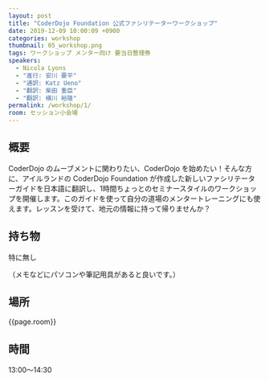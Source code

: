```yaml
---
layout: post
title: "CoderDojo Foundation 公式ファシリテーターワークショップ"
date: 2019-12-09 10:00:09 +0900
categories: workshop
thumbnail: 05_workshop.png
tags: ワークショップ メンター向け 要当日整理券
speakers:
  - Nicola Lyons
  - "進行: 安川 要平"
  - "通訳: Katz Ueno"
  - "翻訳: 柴田 重臣"
  - "翻訳: 横川 裕隆"
permalink: /workshop/1/
room: セッション小会場
---
```

## 概要
CoderDojo のムーブメントに関わりたい、CoderDojo を始めたい！そんな方に、アイルランドの CoderDojo Foundation が作成した新しいファシリテーターガイドを日本語に翻訳し、1時間ちょっとのセミナースタイルのワークショップを開催します。このガイドを使って自分の道場のメンタートレーニングにも使えます。レッスンを受けて、地元の情報に持って帰りませんか？
## 持ち物
特に無し

（メモなどにパソコンや筆記用具があると良いです。）
## 場所
{{page.room}}
## 時間
13:00〜14:30
